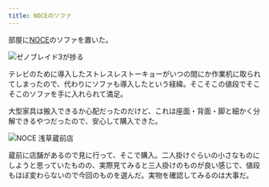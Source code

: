 ```yaml
---
title: NOCEのソファ
---
```

部屋に[NOCE](https://www.noce.co.jp/)のソファを置いた。

![](https://lh3.googleusercontent.com/7GvInMHXrqdmrNg0gyJiYQ6PKt0u2sW7DdMSDs-I1dbAFB04PD4ydLzHV8VdNjRGsfyujdzfc8WHI_EwCe_nMKi_WSCGXJ4GEwl92bjqcS9D22JiitZI9EFBsARSySAIPsTqDRmpucI0nybATq-zjuY "ゼノブレイド3が捗る")

テレビのために導入したストレスレストーキョーがいつの間にか作業机に取られてしまったので、代わりにソファも導入したという経緯。そこそこの値段でそこそこのソファを手に入れられて満足。

大型家具は搬入できるか心配だったのだけど、これは座面・背面・脚と細かく分解できるやつだったので、安心して購入できた。

![](https://lh5.googleusercontent.com/mtMzPCXXwYrb9sj8sTPzxGnJETUFvq-jNdi72tlNw6fukT55_5XMkBcTqRKiy6RzO-1Jtfrx6Ob-nKVKM_6JVt02DYMrVHuBk-p_UYpUbml60XAc-OytDnl_3_W7sdwcCkKAEmthfkfms-7D7zy7CUA "NOCE 浅草蔵前店")

蔵前に店舗があるので見に行って、そこで購入。二人掛けぐらいの小さなものにしようと思っていたものの、実際見てみると三人掛けのものが良い感じで、値段もほぼ変わらないので今回のものを選んだ。実物を確認してみるのは大事だ。
